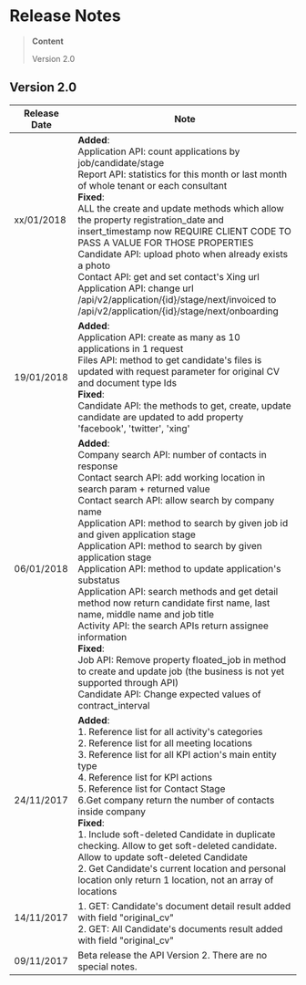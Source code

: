 # Release Notes
>**Content**
>
>Version 2.0
>

## Version 2.0
|**Release Date**|**Note**|
| -------------------------| -----------------|
| xx/01/2018               | **Added**: <BR/> Application API: count applications by job/candidate/stage <BR/>Report API: statistics for this month or last month of whole tenant or each consultant <BR/>**Fixed**: <BR/> ALL the create and update methods which allow the property registration_date and insert_timestamp now REQUIRE CLIENT CODE TO PASS A VALUE FOR THOSE PROPERTIES<BR/> Candidate API: upload photo when already exists a photo <BR/> Contact API: get and set contact's Xing url <BR/> Application API: change url /api/v2/application/{id}/stage/next/invoiced to /api/v2/application/{id}/stage/next/onboarding|
| 19/01/2018| **Added**: <BR/> Application API: create as many as 10 applications in 1 request <BR/> Files API: method to get candidate's files is updated with request parameter for original CV and document type Ids <BR/> **Fixed**: <BR/> Candidate API: the methods to get, create, update candidate are updated to add property 'facebook', 'twitter', 'xing' <BR/>|
| 06/01/2018                |**Added**: <BR/>Company search API: number of contacts in response<BR/>Contact search API: add working location in search param + returned value <BR/> Contact search API: allow search by company name <BR/> Application API: method to search by given job id and given application stage <BR/> Application API: method to search by given application stage <BR/> Application API: method to update application's substatus <BR/> Application API: search methods and get detail method now return candidate first name, last name, middle name and job title <BR/>Activity API: the search APIs return assignee information <BR/> **Fixed**: <BR/> Job API: Remove property floated_job in method to create and update job (the business is not yet supported through API) <BR/> Candidate API: Change expected values of contract_interval                           |
| 24/11/2017      | **Added**: <BR/> 1. Reference list for all activity's categories <BR/> 2. Reference list for all meeting locations <BR/> 3. Reference list for all KPI action's main entity type <BR/> 4. Reference list for KPI actions <BR/> 5. Reference list for Contact Stage <BR/> 6.Get company return the number of contacts inside company <BR/> **Fixed**: <BR/> 1. Include soft-deleted Candidate in duplicate checking. Allow to get soft-deleted candidate. Allow to update soft-deleted Candidate <BR/> 2. Get Candidate's current location and personal location only return 1 location, not an array of locations| 
| 14/11/2017     | 1. GET: Candidate's document detail result added with field "original_cv"<BR/> 2. GET: All Candidate's documents result added with field "original_cv"|
| 09/11/2017     | Beta release the API Version 2. There are no special notes.       |

